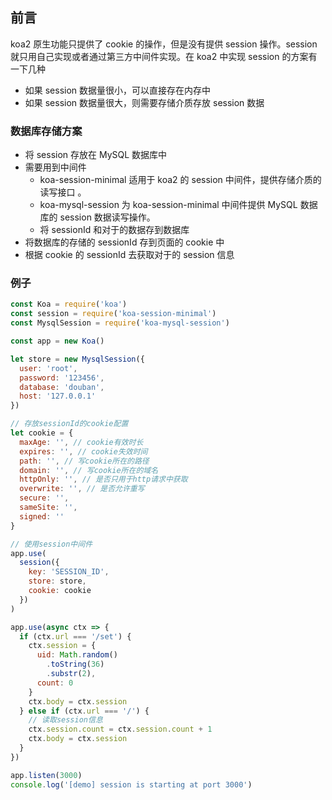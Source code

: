 ## 前言

koa2 原生功能只提供了 cookie 的操作，但是没有提供 session 操作。session 就只用自己实现或者通过第三方中间件实现。在 koa2 中实现 session 的方案有一下几种

* 如果 session 数据量很小，可以直接存在内存中
* 如果 session 数据量很大，则需要存储介质存放 session 数据

### 数据库存储方案

* 将 session 存放在 MySQL 数据库中
* 需要用到中间件
  * koa-session-minimal 适用于 koa2 的 session 中间件，提供存储介质的读写接口 。
  * koa-mysql-session 为 koa-session-minimal 中间件提供 MySQL 数据库的 session 数据读写操作。
  * 将 sessionId 和对于的数据存到数据库
* 将数据库的存储的 sessionId 存到页面的 cookie 中
* 根据 cookie 的 sessionId 去获取对于的 session 信息

### 例子

```js
const Koa = require('koa')
const session = require('koa-session-minimal')
const MysqlSession = require('koa-mysql-session')

const app = new Koa()

let store = new MysqlSession({
  user: 'root',
  password: '123456',
  database: 'douban',
  host: '127.0.0.1'
})

// 存放sessionId的cookie配置
let cookie = {
  maxAge: '', // cookie有效时长
  expires: '', // cookie失效时间
  path: '', // 写cookie所在的路径
  domain: '', // 写cookie所在的域名
  httpOnly: '', // 是否只用于http请求中获取
  overwrite: '', // 是否允许重写
  secure: '',
  sameSite: '',
  signed: ''
}

// 使用session中间件
app.use(
  session({
    key: 'SESSION_ID',
    store: store,
    cookie: cookie
  })
)

app.use(async ctx => {
  if (ctx.url === '/set') {
    ctx.session = {
      uid: Math.random()
        .toString(36)
        .substr(2),
      count: 0
    }
    ctx.body = ctx.session
  } else if (ctx.url === '/') {
    // 读取session信息
    ctx.session.count = ctx.session.count + 1
    ctx.body = ctx.session
  }
})

app.listen(3000)
console.log('[demo] session is starting at port 3000')
```
